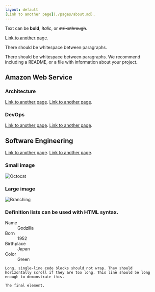 ```yaml
---
layout: default
[Link to another page](./pages/about.md).
---
```


Text can be **bold**, _italic_, or ~~strikethrough~~.

[Link to another page](./pages/AWS.md).

There should be whitespace between paragraphs.

There should be whitespace between paragraphs. We recommend including a README, or a file with information about your project.


## Amazon Web Service

### Architecture
[Link to another page](./pages/aws/architecture/page1.md).
[Link to another page](./pages/aws/architecture/page2.md).

### DevOps

[Link to another page](./pages/aws/devops/page1.md).
[Link to another page](./pages/aws/devops/page2.md).

## Software Engineering


[Link to another page](./pages/sofware-engineering/page1.md).
[Link to another page](./pages/sofware-engineering/page2.md).


### Small image

![Octocat](https://github.githubassets.com/images/icons/emoji/octocat.png)

### Large image

![Branching](https://guides.github.com/activities/hello-world/branching.png)


### Definition lists can be used with HTML syntax.

<dl>
<dt>Name</dt>
<dd>Godzilla</dd>
<dt>Born</dt>
<dd>1952</dd>
<dt>Birthplace</dt>
<dd>Japan</dd>
<dt>Color</dt>
<dd>Green</dd>
</dl>

```
Long, single-line code blocks should not wrap. They should horizontally scroll if they are too long. This line should be long enough to demonstrate this.
```

```
The final element.
```
